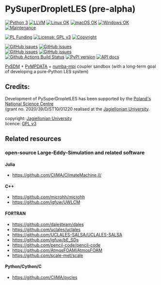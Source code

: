 # PySuperDropletLES (pre-alpha)

[![Python 3](https://img.shields.io/static/v1?label=Python&logo=Python&color=3776AB&message=3)](https://www.python.org/)
[![LLVM](https://img.shields.io/static/v1?label=LLVM&logo=LLVM&color=gold&message=Numba)](https://numba.pydata.org)
[![Linux OK](https://img.shields.io/static/v1?label=Linux&logo=Linux&color=yellow&message=%E2%9C%93)](https://en.wikipedia.org/wiki/Linux)
[![macOS OK](https://img.shields.io/static/v1?label=macOS&logo=Apple&color=silver&message=%E2%9C%93)](https://en.wikipedia.org/wiki/macOS)
[![Windows OK](https://img.shields.io/static/v1?label=Windows&logo=Windows&color=white&message=%E2%9C%93)](https://en.wikipedia.org/wiki/Windows)
[![Maintenance](https://img.shields.io/badge/Maintained%3F-yes-green.svg)](https://GitHub.com/atmos-cloud-sim-uj/PySuperDropletLES/graphs/commit-activity)

[![PL Funding](https://img.shields.io/static/v1?label=PL%20Funding%20by&color=d21132&message=NCN&logoWidth=25&logo=image/png;base64,iVBORw0KGgoAAAANSUhEUgAAABQAAAANCAYAAACpUE5eAAAABmJLR0QA/wD/AP+gvaeTAAAAKUlEQVQ4jWP8////fwYqAiZqGjZqIHUAy4dJS6lqIOMdEZvRZDPcDQQAb3cIaY1Sbi4AAAAASUVORK5CYII=)](https://www.ncn.gov.pl/?language=en)
[![License: GPL v3](https://img.shields.io/badge/License-GPL%20v3-blue.svg)](https://www.gnu.org/licenses/gpl-3.0.html)
[![Copyright](https://img.shields.io/static/v1?label=Copyright&color=249fe2&message=Jagiellonian%20University&)](https://en.uj.edu.pl/)

[![GitHub issues](https://img.shields.io/github/issues-pr/atmos-cloud-sim-uj/PySuperDropletLES.svg?logo=github&logoColor=white)](https://github.com/atmos-cloud-sim-uj/PySuperDropletLES/pulls?q=)
[![GitHub issues](https://img.shields.io/github/issues-pr-closed/atmos-cloud-sim-uj/PySuperDropletLES.svg?logo=github&logoColor=white)](https://github.com/atmos-cloud-sim-uj/PySuperDropletLES/pulls?q=is:closed)    
[![GitHub issues](https://img.shields.io/github/issues/atmos-cloud-sim-uj/PySuperDropletLES.svg?logo=github&logoColor=white)](https://github.com/atmos-cloud-sim-uj/PySuperDropletLES/issues?q=)
[![GitHub issues](https://img.shields.io/github/issues-closed/atmos-cloud-sim-uj/PySuperDropletLES.svg?logo=github&logoColor=white)](https://github.com/atmos-cloud-sim-uj/PySuperDropletLES/issues?q=is:closed)   
[![Github Actions Build Status](https://github.com/atmos-cloud-sim-uj/PySuperDropletLES/workflows/main/badge.svg?branch=main)](https://github.com/atmos-cloud-sim-uj/PySuperDropletLES/actions)
[![PyPI version](https://badge.fury.io/py/PySuperDropletLES.svg)](https://pypi.org/project/PySuperDropletLES)
[![API docs](https://img.shields.io/badge/API_docs-pdoc3-blue.svg)](https://atmos-cloud-sim-uj.github.io/PySuperDropletLES/)

[PySDM](https://github.com/atmos-cloud-sim-uj/PySDM) + 
[PyMPDATA](https://github.com/atmos-cloud-sim-uj/PyMPDATA) +
[numba-mpi](https://github.com/atmos-cloud-sim-uj/numba-mpi) coupler sandbox (with a long-term goal of developing a pure-Python LES system)

## Credits:

Development of PySuperDropletLES has been supported by the [Poland's National Science Centre](https://www.ncn.gov.pl/?language=en)  
(grant no. 2020/39/D/ST10/01220 realised at the [Jagiellonian University](https://en.uj.edu.pl/en).

copyright: [Jagiellonian University](https://en.uj.edu.pl/en)    
licence: [GPL v3](https://www.gnu.org/licenses/gpl-3.0.html)

## Related resources

### open-source Large-Eddy-Simulation and related software

#### Julia
- https://github.com/CliMA/ClimateMachine.jl/
#### C++
- https://github.com/microhh/microhh
- https://github.com/igfuw/UWLCM
#### FORTRAN
- https://github.com/dalesteam/dales
- https://github.com/uclales/uclales
- https://github.com/UCLALES-SALSA/UCLALES-SALSA
- https://github.com/igfuw/bE_SDs
- https://github.com/pencil-code/pencil-code
- https://github.com/AtmosFOAM/AtmosFOAM
- https://github.com/scale-met/scale
#### Python/Cython/C 
- https://github.com/CliMA/pycles
